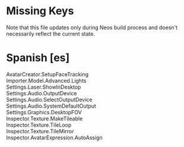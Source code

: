 # Missing Keys
Note that this file updates only during Neos build process and doesn't necessarily reflect the current state.

# Spanish [es]
AvatarCreator.SetupFaceTracking  
Importer.Model.Advanced.Lights  
Settings.Laser.ShowInDesktop  
Settings.Audio.OutputDevice  
Settings.Audio.SelectOutputDevice  
Settings.Audio.SystemDefaultOutput  
Settings.Graphics.DesktopFOV  
Inspector.Texture.MakeTileable  
Inspector.Texture.TileLoop  
Inspector.Texture.TileMirror  
Inspector.AvatarExpression.AutoAssign  

